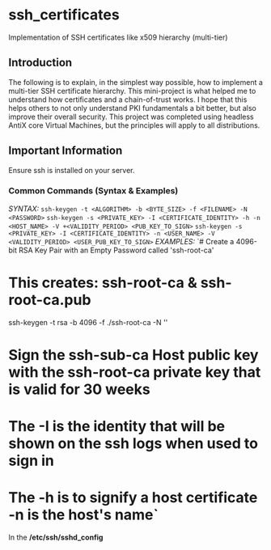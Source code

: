 # ssh_certificates
Implementation of SSH certificates like x509 hierarchy (multi-tier)

## Introduction
The following is to explain, in the simplest way possible, how to implement a multi-tier SSH certificate hierarchy.
This mini-project is what helped me to understand how certificates and a chain-of-trust works.
I hope that this helps others to not only understand PKI fundamentals a bit better, but also improve their overall security.
This project was completed using headless AntiX core Virtual Machines, but the principles will apply to all distributions. 

## Important Information
Ensure ssh is installed on your server.

### Common Commands (Syntax & Examples)
*SYNTAX:*
`ssh-keygen -t <ALGORITHM> -b <BYTE_SIZE> -f <FILENAME> -N <PASSWORD>`
`ssh-keygen -s <PRIVATE_KEY> -I <CERTIFICATE_IDENTITY> -h -n <HOST_NAME> -V +<VALIDITY_PERIOD> <PUB_KEY_TO_SIGN>`
`ssh-keygen -s <PRIVATE_KEY> -I <CERTIFICATE_IDENTITY> -n <USER_NAME> -V <VALIDITY_PERIOD> <USER_PUB_KEY_TO_SIGN>`
*EXAMPLES:*
`# Create a 4096-bit RSA Key Pair with an Empty Password called 'ssh-root-ca'
# This creates: ssh-root-ca & ssh-root-ca.pub
ssh-keygen -t rsa -b 4096 -f ./ssh-root-ca -N ''
# Sign the ssh-sub-ca Host public key with the ssh-root-ca private key that is valid for 30 weeks
# The -I is the identity that will be shown on the ssh logs when used to sign in
# The -h is to signify a host certificate -n is the host's name`

In the **/etc/ssh/sshd_config** 
